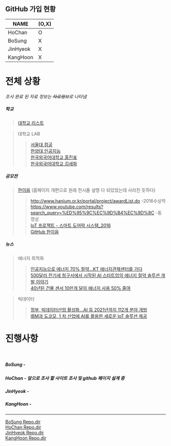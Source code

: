 ## GitHub 가입 현황  

NAME | (O,X)
--------- | ---------
HoChan | O
BoSung | X
JinHyeok | X
KangHoon | X

# 전체 상황  
 
*조사 완료 된 자료 정보는 ~~자료정보~~로 나타냄*
 
##### 학교  
> [대학교 리스트](http://khariles.tistory.com/901)  

> 대학교 LAB  
>> [서울대,컴공](https://cse.snu.ac.kr/research/labs)  
[한양대,인공지능](http://ai.hanyang.ac.kr/)  
[한국외국어대학교,홍진표](http://mclab.hufs.ac.kr/wiki/Main_Page)  
[한국외국어대학교,김세화](http://eselab.hufs.ac.kr/index.php/Main_Page)  


##### 공모전 
>[한이음](http://www.hanium.or.kr/portal/index.do) (홈페이지 개편으로 원래 전시품 설명 다 되있었는데 사라진 듯하다)   
>>http://www.hanium.or.kr/portal/project/awardList.do -2016수상작  
https://www.youtube.com/results?search_query=%ED%95%9C%EC%9D%B4%EC%9D%8C -동영상  
[IoT 프로젝트 - 스마트 도어락 시스템_2016](https://github.com/yung6699/SmartDoorLock)  
[GitHub 한이음](https://www.google.co.kr/search?biw=1262&bih=896&q=github+%ED%95%9C%EC%9D%B4%EC%9D%8C&oq=github+%ED%95%9C%EC%9D%B4%EC%9D%8C&gs_l=psy-ab.3..0l5j0i30k1.3893.6998.0.7082.14.13.0.0.0.0.146.1264.1j10.11.0....0...1.1j4.64.psy-ab..6.8.919...0i131k1j0i8i30k1.0.aLKju1yfbb0)

##### 뉴스  

> 에너지 최적화  
>>[인공지능으로 에너지 70% 절약...KT 에너지관제센터를 가다](http://biz.chosun.com/site/data/html_dir/2017/01/05/2017010500355.html )  
[500달러 전기세 청구서에서 시작된 AI 스타트업의 에너지 절약 솔루션 개발 이야기](http://blogs.nvidia.co.kr/2017/07/10/ai-energy-conservation/)  
[40년된 건물 센서 10만개 달아 에너지 사용 50% 줄여](http://biz.chosun.com/site/data/html_dir/2014/05/22/2014052203317.html)  

> 빅데이터  
>> [정부, 빅데이터산업 활성화…AI 등 2021년까지 112개 분야 개방](http://m.news.naver.com/read.nhn?mode=LSD&sid1=001&oid=003&aid=0008149206)  
[IBM과 도코모, 1 차 산업에 AI를 활용한 새로운 IoT 솔루션 제공](http://m.seminartoday.net/news/articleView.html?idxno=10340)
 
# 진행사항
    
##### BoSung -  
##### HoChan - 앞으로 조사 할 사이트 조사 및 github 페이지 설계 중
##### JinHyeok -  
##### KangHoon -  


- - - 
[BoSung Repo.dir](https://github.com/hochan222/Project_2_search_open_projects/tree/master/Bo_Sung)  
[HoChan Repo.dir](https://github.com/hochan222/Project_2_search_open_projects/tree/master/HoChan)  
[JinHyeok Repo.dir](https://github.com/hochan222/Project_2_search_open_projects/tree/master/Jin_Hyeok)  
[KangHoon Repo.dir](https://github.com/hochan222/Project_2_search_open_projects/tree/master/Kang_Hoon)  

